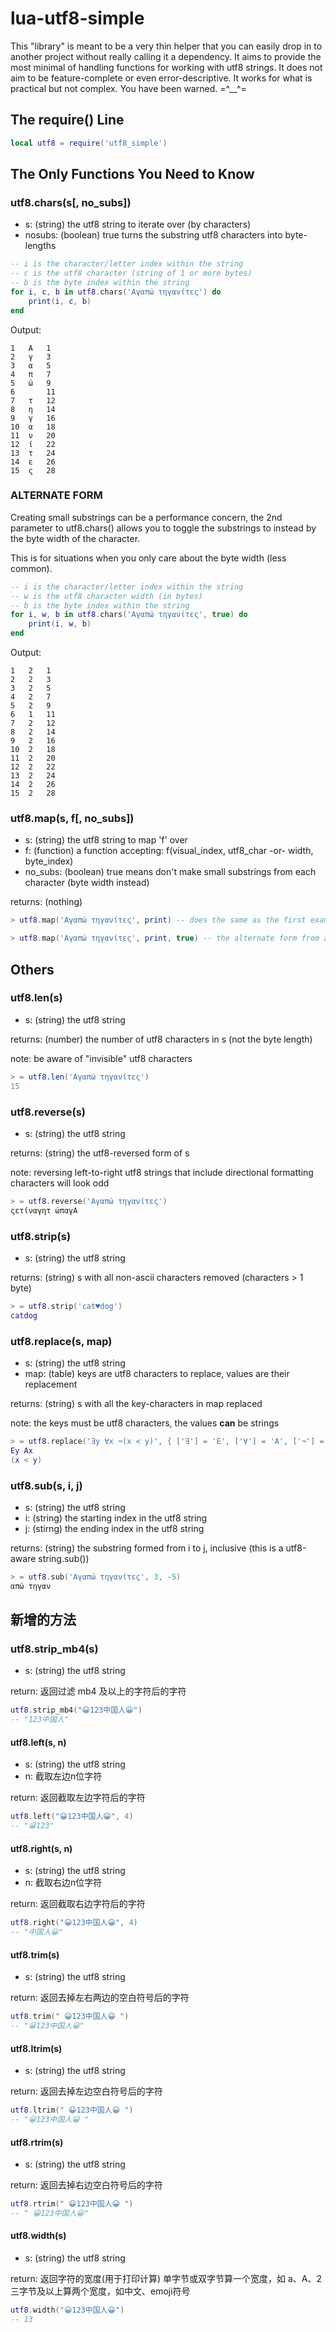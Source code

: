 # lua-utf8-simple

This "library" is meant to be a very thin helper that you can easily drop in to another project without really calling it a dependency.  It aims to provide the most minimal of handling functions for working with utf8 strings.  It does not aim to be feature-complete or even error-descriptive.  It works for what is practical but not complex.  You have been warned. =^__^=

## The require() Line

```lua
local utf8 = require('utf8_simple')
```

## The Only Functions You Need to Know

### utf8.chars(s[, no_subs])
- s: (string) the utf8 string to iterate over (by characters)
- nosubs: (boolean) true turns the substring utf8 characters into byte-lengths

```lua
-- i is the character/letter index within the string
-- c is the utf8 character (string of 1 or more bytes)
-- b is the byte index within the string
for i, c, b in utf8.chars('Αγαπώ τηγανίτες') do
	print(i, c, b)
end
```

Output:

	1	Α	1
	2	γ	3
	3	α	5
	4	π	7
	5	ώ	9
	6		11
	7	τ	12
	8	η	14
	9	γ	16
	10	α	18
	11	ν	20
	12	ί	22
	13	τ	24
	14	ε	26
	15	ς	28

### ALTERNATE FORM
Creating small substrings can be a performance concern, the 2nd parameter to utf8.chars()
allows you to toggle the substrings to instead by the byte width of the character.

This is for situations when you only care about the byte width (less common).

```lua
-- i is the character/letter index within the string
-- w is the utf8 character width (in bytes)
-- b is the byte index within the string
for i, w, b in utf8.chars('Αγαπώ τηγανίτες', true) do
	print(i, w, b)
end
```

Output:

	1	2	1
	2	2	3
	3	2	5
	4	2	7
	5	2	9
	6	1	11
	7	2	12
	8	2	14
	9	2	16
	10	2	18
	11	2	20
	12	2	22
	13	2	24
	14	2	26
	15	2	28

### utf8.map(s, f[, no_subs])
- s: (string) the utf8 string to map 'f' over
- f: (function) a function accepting: f(visual_index, utf8_char -or- width, byte_index)
- no_subs: (boolean) true means don't make small substrings from each character (byte width instead)

returns: (nothing)

```lua
> utf8.map('Αγαπώ τηγανίτες', print) -- does the same as the first example above
```

```lua
> utf8.map('Αγαπώ τηγανίτες', print, true) -- the alternate form from above
```

## Others

### utf8.len(s)
- s: (string) the utf8 string

returns: (number) the number of utf8 characters in s (not the byte length)

note: be aware of "invisible" utf8 characters

```lua
> = utf8.len('Αγαπώ τηγανίτες')
15
```

### utf8.reverse(s)
- s: (string) the utf8 string

returns: (string) the utf8-reversed form of s

note: reversing left-to-right utf8 strings that include directional formatting characters will look odd

```lua
> = utf8.reverse('Αγαπώ τηγανίτες')
ςετίναγητ ώπαγΑ
```

### utf8.strip(s)
- s: (string) the utf8 string

returns: (string) s with all non-ascii characters removed (characters > 1 byte)

```lua
> = utf8.strip('cat♥dog')
catdog
```

### utf8.replace(s, map)
- s: (string) the utf8 string
- map: (table) keys are utf8 characters to replace, values are their replacement

returns: (string) s with all the key-characters in map replaced

note: the keys must be utf8 characters, the values **can** be strings

```lua
> = utf8.replace('∃y ∀x ¬(x ≺ y)', { ['∃'] = 'E', ['∀'] = 'A', ['¬'] = '\r\n', ['≺'] = '<' })
Ey Ax
(x < y)
```

### utf8.sub(s, i, j)
- s: (string) the utf8 string
- i: (string) the starting index in the utf8 string
- j: (stirng) the ending index in the utf8 string

returns: (string) the substring formed from i to j, inclusive (this is a utf8-aware string.sub())

```lua
> = utf8.sub('Αγαπώ τηγανίτες', 3, -5)
απώ τηγαν
```
## 新增的方法

### utf8.strip_mb4(s)
- s: (string) the utf8 string

return: 返回过滤 mb4 及以上的字符后的字符

```lua
utf8.strip_mb4("😀123中国人😀")
-- "123中国人"
```

#### utf8.left(s, n)
- s: (string) the utf8 string
- n: 截取左边n位字符

return: 返回截取左边字符后的字符

```lua
utf8.left("😀123中国人😀", 4)
-- "😀123"
```

#### utf8.right(s, n)
- s: (string) the utf8 string
- n: 截取右边n位字符

return: 返回截取右边字符后的字符

```lua
utf8.right("😀123中国人😀", 4)
-- "中国人😀"
```

#### utf8.trim(s)
- s: (string) the utf8 string

return: 返回去掉左右两边的空白符号后的字符

```lua
utf8.trim(" 😀123中国人😀 ")
-- "😀123中国人😀"
```

#### utf8.ltrim(s)
- s: (string) the utf8 string

return: 返回去掉左边空白符号后的字符

```lua
utf8.ltrim(" 😀123中国人😀 ")
-- "😀123中国人😀 "
```

#### utf8.rtrim(s)
- s: (string) the utf8 string

return: 返回去掉右边空白符号后的字符

```lua
utf8.rtrim(" 😀123中国人😀 ")
-- " 😀123中国人😀"
```

#### utf8.width(s)
- s: (string) the utf8 string

return: 返回字符的宽度(用于打印计算)
单字节或双字节算一个宽度，如 a、A、2
三字节及以上算两个宽度，如中文、emoji符号

```lua
utf8.width("😀123中国人😀")
-- 13
```

